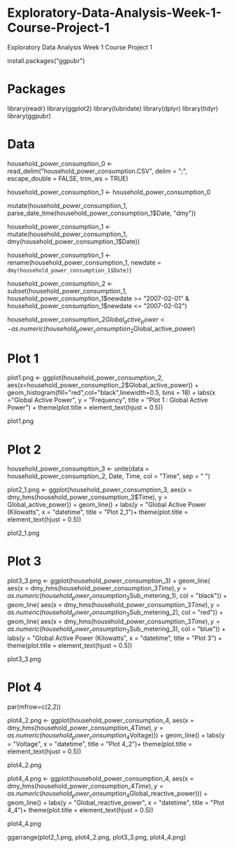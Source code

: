 # Exploratory-Data-Analysis-Week-1-Course-Project-1
Exploratory Data Analysis Week 1 Course Project 1

install.packages("ggpubr")

# Packages
library(readr)
library(ggplot2)
library(lubridate)
library(dplyr)
library(tidyr)
library(ggpubr)

# Data
household_power_consumption_0 <- read_delim("household_power_consumption.CSV",
                                          delim = ";", escape_double = FALSE, 
                                          trim_ws = TRUE)

household_power_consumption_1 <- household_power_consumption_0

mutate(household_power_consumption_1,
       parse_date_time(household_power_consumption_1$Date,
                       "dmy"))


household_power_consumption_1 <-  mutate(household_power_consumption_1,
       dmy(household_power_consumption_1$Date))

household_power_consumption_1 <-  rename(household_power_consumption_1, 
       newdate = `dmy(household_power_consumption_1$Date)`)


household_power_consumption_2 <- subset(household_power_consumption_1,
                                        household_power_consumption_1$newdate >= "2007-02-01" & 
                                          household_power_consumption_1$newdate <= "2007-02-02")

household_power_consumption_2$Global_active_power <- as.numeric(household_power_consumption_2$Global_active_power)


# Plot 1
plot1.png <- ggplot(household_power_consumption_2,
                    aes(x=household_power_consumption_2$Global_active_power)) +
  geom_histogram(fill="red",col="black",linewidth=0.5,
                 bins = 18) +
  labs(x ="Global Active Power", 
       y = "Frequency",
       title = "Plot 1 : Global Active Power") + 
  theme(plot.title = element_text(hjust = 0.5))

plot1.png 


# Plot 2
household_power_consumption_3 <- unite(data = household_power_consumption_2,
                                      Date, Time, col = "Time",
                                      sep = " ")



plot2_1.png <- ggplot(household_power_consumption_3,
                    aes(x = dmy_hms(household_power_consumption_3$Time),
                        y = Global_active_power)) + 
  geom_line() + 
  labs(y = "Global Active Power (Kilowatts",
       x  = "datetime",
       title = "Plot 2_1")+ 
  theme(plot.title = element_text(hjust = 0.5))

plot2_1.png 


# Plot 3 
plot3_3.png <- ggplot(household_power_consumption_3) + 
  geom_line( aes(x = dmy_hms(household_power_consumption_3$Time),
                 y = as.numeric(household_power_consumption_3$Sub_metering_1),
                 col = "black")) +
  geom_line( aes(x = dmy_hms(household_power_consumption_3$Time),
                  y = as.numeric(household_power_consumption_3$Sub_metering_2),
                  col = "red")) +
  geom_line( aes(x = dmy_hms(household_power_consumption_3$Time),
                  y = as.numeric(household_power_consumption_3$Sub_metering_3),
                  col = "blue")) +
  labs(y = "Global Active Power (Kilowatts",
       x  = "datetime",
       title = "Plot 3") +
    theme(plot.title = element_text(hjust = 0.5))

plot3_3.png 

# Plot 4

par(mfrow=c(2,2))



plot4_2.png <- ggplot(household_power_consumption_4,
                    aes(x = dmy_hms(household_power_consumption_4$Time),
                       y = as.numeric(household_power_consumption_4$Voltage))) + 
  geom_line() + 
  labs(y = "Voltage",
       x  = "datetime",
       title = "Plot 4_2")+ 
  theme(plot.title = element_text(hjust = 0.5))

plot4_2.png 


plot4_4.png <- ggplot(household_power_consumption_4,
                      aes(x = dmy_hms(household_power_consumption_4$Time),
                          y = as.numeric(household_power_consumption_4$Global_reactive_power))) + 
  geom_line() + 
  labs(y = "Global_reactive_power",
       x  = "datetime",
       title = "Plot 4_4")+ 
  theme(plot.title = element_text(hjust = 0.5))

plot4_4.png 

ggarrange(plot2_1.png, plot4_2.png, plot3_3.png, plot4_4.png)






